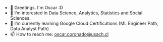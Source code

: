 - 👋 Greetings. I'm Oscar :D
- 👀 I’m interested in Data Science, Analytics, Statistics and Social Sciences.
- 🌱 I’m currently learning Google Cloud Certifications (ML Engineer Path, Data Analyst Path)
- 📫 How to reach me: oscar.coronado@usach.cl
